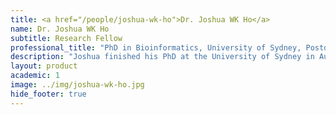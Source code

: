 ```yaml
---
title: <a href="/people/joshua-wk-ho">Dr. Joshua WK Ho</a>
name: Dr. Joshua WK Ho
subtitle: Research Fellow
professional_title: "PhD in Bioinformatics, University of Sydney, Postdoctoral Fellow (2010-2013), Laboratory Head of the Bioinformatics and Systems Medicine Laboratory, Victor Chang Cardiac Research Institute"  # Joined professional titles
description: "Joshua finished his PhD at the University of Sydney in Australia, working on microarray analysis and its clinical applications. In the Park lab, he worked on various genomics and epigenomic studies related to the SysCODE project. He now leads the Bioinformatics and Systems Medicine Laboratory at Victor Chang Cardiac Research Institute and Senior Lecturer at the University of New South Wales, back in Sydney."
layout: product
academic: 1
image: ../img/joshua-wk-ho.jpg
hide_footer: true
---
```


